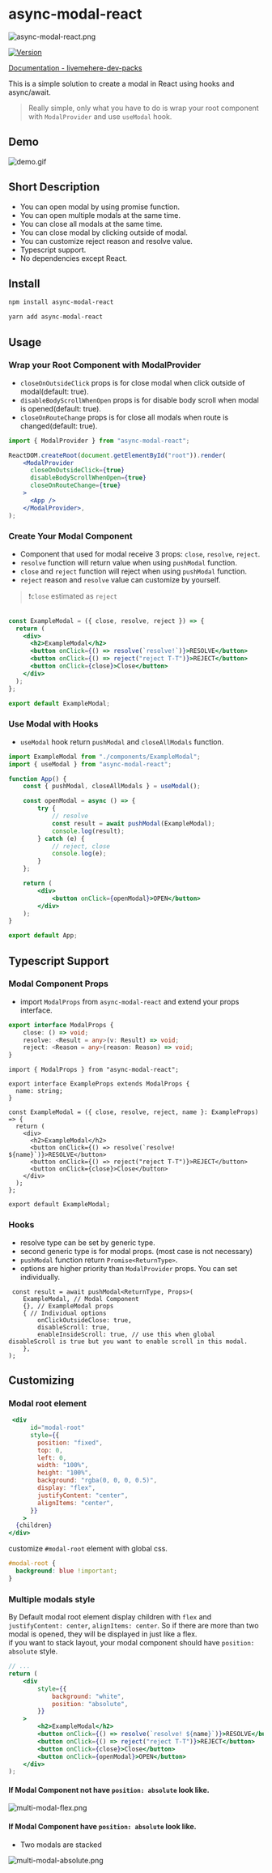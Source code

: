 # async-modal-react

![async-modal-react.png](https://github.com/livemehere/async-modal-react/blob/master/async-modal-react.png?raw=true)

[![Version](https://img.shields.io/badge/npm-2.1.7-blue)](https://www.npmjs.com/package/async-modal-react)

[Documentation - livemehere-dev-packs](https://livemehere.github.io/livemehere-dev-packs/docs/category/async-modal-react)

This is a simple solution to create a modal in React using hooks and async/await.  

> Really simple, only what you have to do is wrap your root component with `ModalProvider` and use `useModal` hook.

## Demo

![demo.gif](https://github.com/livemehere/async-modal-react/blob/master/demo/demo.gif?raw=true)

## Short Description

- You can open modal by using promise function.
- You can open multiple modals at the same time.
- You can close all modals at the same time.
- You can close modal by clicking outside of modal.
- You can customize reject reason and resolve value.
- Typescript support.
- No dependencies except React.

## Install

```bash
npm install async-modal-react

yarn add async-modal-react
```

## Usage

### Wrap your Root Component with ModalProvider

- `closeOnOutsideClick` props is for close modal when click outside of modal(default: true).
- `disableBodyScrollWhenOpen` props is for disable body scroll when modal is opened(default: true).
- `closeOnRouteChange` props is for close all modals when route is changed(default: true).

```jsx
import { ModalProvider } from "async-modal-react";

ReactDOM.createRoot(document.getElementById("root")).render(
    <ModalProvider
      closeOnOutsideClick={true}
      disableBodyScrollWhenOpen={true}
      closeOnRouteChange={true}
    >
      <App />
    </ModalProvider>,
);
```

### Create Your Modal Component

- Component that used for modal receive 3 props: `close`, `resolve`, `reject`.
- `resolve` function will return value when using `pushModal` function.
- `close` and `reject` function will reject when using `pushModal` function.
- `reject` reason and `resolve` value can customize by yourself.

> ❗`close` estimated as `reject`

```jsx

const ExampleModal = ({ close, resolve, reject }) => {
  return (
    <div>
      <h2>ExampleModal</h2>
      <button onClick={() => resolve(`resolve!`)}>RESOLVE</button>
      <button onClick={() => reject("reject T-T")}>REJECT</button>
      <button onClick={close}>Close</button>
    </div>
  );
};

export default ExampleModal;
```

### Use Modal with Hooks

- `useModal` hook return `pushModal` and `closeAllModals` function.

```jsx
import ExampleModal from "./components/ExampleModal";
import { useModal } from "async-modal-react";

function App() {
    const { pushModal, closeAllModals } = useModal();

    const openModal = async () => {
        try {
            // resolve
            const result = await pushModal(ExampleModal);
            console.log(result);
        } catch (e) {
            // reject, close
            console.log(e);
        }
    };

    return (
        <div>
            <button onClick={openModal}>OPEN</button>
        </div>
    );
}

export default App;
```

## Typescript Support

### Modal Component Props

- import `ModalProps` from `async-modal-react` and extend your props interface.

```ts
export interface ModalProps {
    close: () => void;
    resolve: <Result = any>(v: Result) => void;
    reject: <Reason = any>(reason: Reason) => void;
}
```

```tsx
import { ModalProps } from "async-modal-react";

export interface ExampleProps extends ModalProps {
  name: string;
}

const ExampleModal = ({ close, resolve, reject, name }: ExampleProps) => {
  return (
    <div>
      <h2>ExampleModal</h2>
      <button onClick={() => resolve(`resolve! ${name}`)}>RESOLVE</button>
      <button onClick={() => reject("reject T-T")}>REJECT</button>
      <button onClick={close}>Close</button>
    </div>
  );
};

export default ExampleModal;
```

### Hooks

- resolve type can be set by generic type.
- second generic type is for modal props. (most case is not necessary)
- `pushModal` function return `Promise<ReturnType>`.
- options are higher priority than `ModalProvider` props. You can set individually.

```tsx
 const result = await pushModal<ReturnType, Props>(
    ExampleModal, // Modal Component
    {}, // ExampleModal props
    { // Individual options
        onClickOutsideClose: true,
        disableScroll: true,
        enableInsideScroll: true, // use this when global disableScroll is true but you want to enable scroll in this modal.
    },
);
```

## Customizing

### Modal root element

```jsx
 <div
      id="modal-root"
      style={{
        position: "fixed",
        top: 0,
        left: 0,
        width: "100%",
        height: "100%",
        background: "rgba(0, 0, 0, 0.5)",
        display: "flex",
        justifyContent: "center",
        alignItems: "center",
      }}
    >
  {children}
</div>
```

customize `#modal-root` element with global css.

```css
#modal-root {
  background: blue !important;
}
```

### Multiple modals style

By Default modal root element display children with `flex` and `justifyContent: center`, `alignItems: center`. So if there are more than two modal is opened, they will be displayed in just like a flex.   
if you want to stack layout, your modal component should have `position: absolute` style.

```jsx
// ...
return (
    <div
        style={{
            background: "white",
            position: "absolute",
        }}
    >
        <h2>ExampleModal</h2>
        <button onClick={() => resolve(`resolve! ${name}`)}>RESOLVE</button>
        <button onClick={() => reject("reject T-T")}>REJECT</button>
        <button onClick={close}>Close</button>
        <button onClick={openModal}>OPEN</button>
    </div>
);
```

#### If Modal Component not have `position: absolute` look like.

![multi-modal-flex.png](demo%2Fmulti-modal-flex.png)

#### If Modal Component have `position: absolute` look like.

- Two modals are stacked

![multi-modal-absolute.png](demo%2Fmulti-modal-absolute.png)

